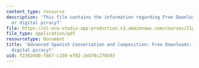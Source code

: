 ```yaml
---
content_type: resource
description: 'This file contains the information regarding Free Downloads: A right
  or digital piracy?'
file: https://ol-ocw-studio-app-production.s3.amazonaws.com/courses/21g-711-advanced-spanish-conversation-and-composition-spring-2014/f2302dd0f867c150ef023eb76c27bb93_MIT21G_711S14_freedown.pdf
file_type: application/pdf
resourcetype: Document
title: 'Advanced Spanish Conversation and Composition: Free Downloads: A right or
  digital piracy?'
uid: f2302dd0-f867-c150-ef02-3eb76c27bb93
---
```

